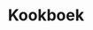 ---
title: "Kookboek"
slug: "kookboek"
description: Ontwerp de cover van een kookboek over Noordzeevis. Hiervoor werkten de studenten met basismateriaal dat ter beschikking werd gesteld door de Gentse Uitgever Borgerhoff en Lamberigts. 
type: "extern"
members:
    - name: "Elena Vanhauwaert"
      major: "Crossmedia-ontwerp"
      minor: "Graphic Design"
      disk: "2de schijf"
thumbnail:
    url: "thumb.jpg"
    alt: ""
    height: 1
    width: 1
    text-color: "808e9a"
    background-color: "808e9a"
media:
    - url: "1.cover.png"
      type: "image"
created: 20/01/2017
order: 9
---